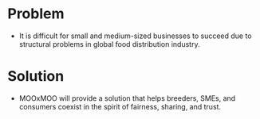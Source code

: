 # Problem
- It is difficult for small and medium-sized businesses to succeed due to structural problems in global food distribution industry.  

# Solution
- MOOxMOO will provide a solution that helps breeders, SMEs, and consumers coexist in the spirit of fairness, sharing, and trust.
